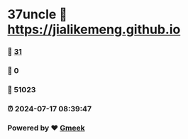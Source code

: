 # 37uncle :link: https://jialikemeng.github.io 
### :page_facing_up: [31](https://jialikemeng.github.io/tag.html) 
### :speech_balloon: 0 
### :hibiscus: 51023 
### :alarm_clock: 2024-07-17 08:39:47 
### Powered by :heart: [Gmeek](https://github.com/Meekdai/Gmeek)
